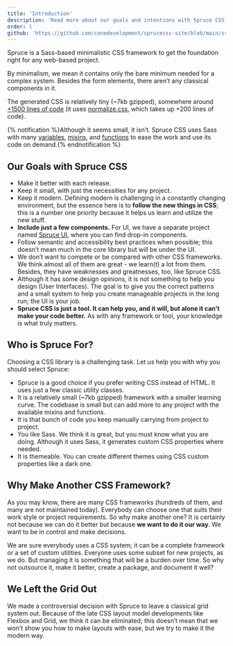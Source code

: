 ```yaml
---
title: 'Introduction'
description: 'Read more about our goals and intentions with Spruce CSS framework. Why we built it, and why is it a good choice for you too?'
order: 1
github: 'https://github.com/conedevelopment/sprucecss-site/blob/main/src/docs/getting-started/introduction.mdx'
---
```


<p class= "lead">Spruce is a Sass-based minimalistic CSS framework to get the foundation right for any web-based project.</p>

By minimalism, we mean it contains only the bare minimum needed for a complex system. Besides the form elements, there aren’t any classical components in it.

The generated CSS is relatively tiny (~7kb gzipped), somewhere around [+1500 lines of code](https://github.com/conedevelopment/sprucecss/blob/main/css/spruce.css) (it uses [normalize.css](https://necolas.github.io/normalize.css/), which takes up +200 lines of code).

{% notification %}Although it seems small, it isn’t. Spruce CSS uses Sass with many <a href="/docs/sass/variables/">variables</a>, <a href="/docs/sass/mixins/">mixins</a>, and <a href="/docs/sass/functions/">functions</a> to ease the work and use its code on demand.{% endnotification %}

## Our Goals with Spruce CSS

- Make it better with each release.
- Keep it small, with just the necessities for any project.
- Keep it modern. Defining modern is challenging in a constantly changing environment, but the essence here is to **follow the new things in CSS**; this is a number one priority because it helps us learn and utilize the new stuff.
- **Include just a few components.** For UI, we have a separate project named [Spruce UI](/ui/getting-started/introduction), where you can find drop-in components.
- Follow semantic and accessibility best practices when possible; this doesn’t mean much in the core library but will be under the UI.
- We don’t want to compete or be compared with other CSS frameworks. We think almost all of them are great - we learn(t) a lot from them. Besides, they have weaknesses and greatnesses, too, like Spruce CSS.
- Although it has some design opinions, it is not something to help you design (User Interfaces). The goal is to give you the correct patterns and a small system to help you create manageable projects in the long run; the UI is your job.
- **Spruce CSS is just a tool. It can help you, and it will, but alone it can’t make your code better.** As with any framework or tool, your knowledge is what truly matters.

## Who is Spruce For?

Choosing a CSS library is a challenging task. Let us help you with why you should select Spruce:

- Spruce is a good choice if you prefer writing CSS instead of HTML. It uses just a few classic utility classes.
- It is a relatively small (~7kb gzipped) framework with a smaller learning curve. The codebase is small but can add more to any project with the available mixins and functions.
- It is that bunch of code you keep manually carrying from project to project.
- You like Sass. We think it is great, but you must know what you are doing. Although it uses Sass, it generates custom CSS properties where needed.
- It is themeable. You can create different themes using CSS custom properties like a dark one.

## Why Make Another CSS Framework?

As you may know, there are many CSS frameworks (hundreds of them, and many are not maintained today). Everybody can choose one that suits their work style or project requirements. So why make another one? It is certainly not because we can do it better but because **we want to do it our way**. We want to be in control and make decisions.

We are sure everybody uses a CSS system; it can be a complete framework or a set of custom utilities. Everyone uses some subset for new projects, as we do. But managing it is something that will be a burden over time. So why not outsource it, make it better, create a package, and document it well?

## We Left the Grid Out

We made a controversial decision with Spruce to leave a classical grid system out. Because of the late CSS layout model developments like Flexbox and Grid, we think it can be eliminated; this doesn’t mean that we won’t show you how to make layouts with ease, but we try to make it the modern way.
